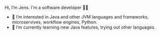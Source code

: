 Hi, I’m Jens. I'm a software developer :technologist:
- 👀 I’m interested in Java and other JVM languages and frameworks, microservives, workflow engines, Python.
- 🌱 I’m currently learning new Java features, trying out other languages.

<!-- - 📫 How to reach me ... -->

<!---
jetrom/jetrom is a ✨ special ✨ repository because its `README.md` (this file) appears on your GitHub profile.
You can click the Preview link to take a look at your changes.
--->
